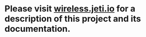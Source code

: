 # Please visit [wireless.jeti.io](http://wireless.jeti.io/) for a description of this project and its documentation.
